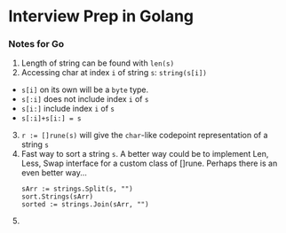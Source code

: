 # Interview Prep in Golang

### Notes for Go

1. Length of string can be found with `len(s)`
2. Accessing char at index `i` of string `s`: `string(s[i])`
  * `s[i]` on its own will be a `byte` type.
  * `s[:i]` does not include index `i` of `s`
  * `s[i:]` include index `i` of `s`
  * `s[:i]+s[i:] = s`
3. `r := []rune(s)` will give the `char`-like codepoint representation of a string `s`
4. Fast way to sort a string `s`. A better way could be to implement Len, Less, Swap interface
   for a custom class of []rune. Perhaps there is an even better way...
   ```golang
   sArr := strings.Split(s, "")
   sort.Strings(sArr)
   sorted := strings.Join(sArr, "")
   ```
5.